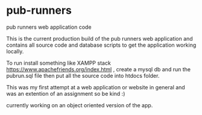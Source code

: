 # pub-runners
pub runners web application code

This is the current production build of the pub runners web application and contains all source code and database scripts to get the application working locally. 

To run install something like XAMPP stack  https://www.apachefriends.org/index.html , create a mysql db and run the pubrun.sql file then put all the source code into htdocs folder. 

This was my first attempt at a web application or website in general and was an extention of an assignment so be kind :)

currently working on an object oriented version of the app. 
